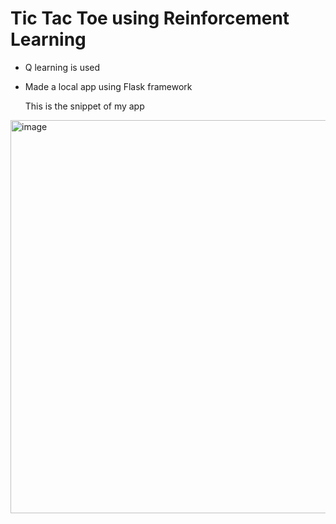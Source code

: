 # Tic Tac Toe using Reinforcement Learning

- Q learning is used
- Made a local app using Flask framework

  This is the snippet of my app
  
<img width="629" alt="image" src="https://github.com/Richik-main/tictactoe_game/assets/143452995/9b9b9a88-2f00-420f-8779-d3556ffdce5f">
